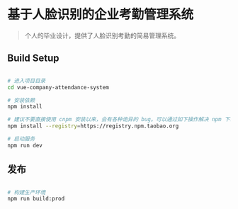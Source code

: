 # 基于人脸识别的企业考勤管理系统

> 个人的毕业设计，提供了人脸识别考勤的简易管理系统。

## Build Setup

```bash

# 进入项目目录
cd vue-company-attendance-system

# 安装依赖
npm install

# 建议不要直接使用 cnpm 安装以来，会有各种诡异的 bug。可以通过如下操作解决 npm 下载速度慢的问题
npm install --registry=https://registry.npm.taobao.org

# 启动服务
npm run dev
```

## 发布

```bash

# 构建生产环境
npm run build:prod
```
